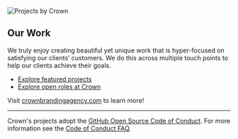 ![Projects by Crown](https://github.com/victorcodess/folio-v1/assets/84178696/49cbb456-9dd7-4521-b7ef-a5621348eacf) 

## Our Work

We truly enjoy creating beautiful yet unique work that is hyper-focused on satisfying our clients’ customers. We do this across multiple touch points to help our clients achieve their goals.

* [Explore featured projects](https://crownbrandingagency.com/works)
* [Explore open roles at Crown](https://crownbrandingagency.com/contact)

Visit [crownbrandingagency.com](https://crownbrandingagency.com/) to learn more!

----

Crown's projects adopt the [GitHub Open Source Code of Conduct](https://opensource.guide/code-of-conduct/#:~:text=A%20code%20of%20conduct%20is,social%20atmosphere%20for%20your%20community.). For more information see the [Code of Conduct FAQ](https://opensource.com/code-of-conduct).